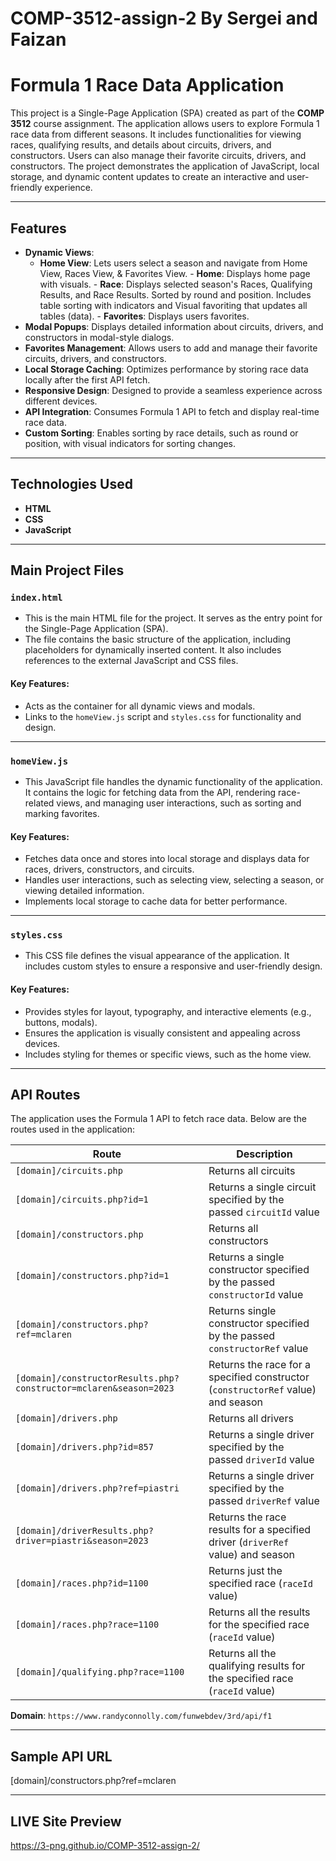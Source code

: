 # COMP-3512-assign-2 By Sergei and Faizan

# Formula 1 Race Data Application

This project is a Single-Page Application (SPA) created as part of the **COMP 3512** course assignment. The application allows users to explore Formula 1 race data from different seasons. It includes functionalities for viewing races, qualifying results, and details about circuits, drivers, and constructors. Users can also manage their favorite circuits, drivers, and constructors. The project demonstrates the application of JavaScript, local storage, and dynamic content updates to create an interactive and user-friendly experience.

---

## Features

- **Dynamic Views**:
  - **Home View**: Lets users select a season and navigate from Home View, Races View, & Favorites View.
                  - **Home**: Displays home page with visuals.
                  - **Race**: Displays selected season's Races, Qualifying Results, and Race Results.
                              Sorted by round and position. Includes table sorting with indicators and
                              Visual favoriting that updates all tables (data).
                  - **Favorites**: Displays users favorites.
- **Modal Popups**: Displays detailed information about circuits, drivers, and constructors in modal-style dialogs.
- **Favorites Management**: Allows users to add and manage their favorite circuits, drivers, and constructors.
- **Local Storage Caching**: Optimizes performance by storing race data locally after the first API fetch.
- **Responsive Design**: Designed to provide a seamless experience across different devices.
- **API Integration**: Consumes Formula 1 API to fetch and display real-time race data.
- **Custom Sorting**: Enables sorting by race details, such as round or position, with visual indicators for sorting changes.

---

## Technologies Used

- **HTML**
- **CSS**
- **JavaScript**

---

## Main Project Files

### `index.html`
- This is the main HTML file for the project. It serves as the entry point for the Single-Page Application (SPA).
- The file contains the basic structure of the application, including placeholders for dynamically inserted content. It also includes references to the external JavaScript and CSS files.

#### Key Features:
- Acts as the container for all dynamic views and modals.
- Links to the `homeView.js` script and `styles.css` for functionality and design.

---

### `homeView.js`
- This JavaScript file handles the dynamic functionality of the application. It contains the logic for fetching data from the API, rendering race-related views, and managing user interactions, such as sorting and marking favorites.

#### Key Features:
- Fetches data once and stores into local storage and displays data for races, drivers, constructors, and circuits.
- Handles user interactions, such as selecting view, selecting a season, or viewing detailed information.
- Implements local storage to cache data for better performance.

---

### `styles.css`
- This CSS file defines the visual appearance of the application. It includes custom styles to ensure a responsive and user-friendly design.

#### Key Features:
- Provides styles for layout, typography, and interactive elements (e.g., buttons, modals).
- Ensures the application is visually consistent and appealing across devices.
- Includes styling for themes or specific views, such as the home view.

---

## API Routes

The application uses the Formula 1 API to fetch race data. Below are the routes used in the application:

| **Route**                                             | **Description**                                                                      |
|-------------------------------------------------------|-------------------------------------------------------------------------------------|
| `[domain]/circuits.php`                               | Returns all circuits                                                                |
| `[domain]/circuits.php?id=1`                          | Returns a single circuit specified by the passed `circuitId` value                 |
| `[domain]/constructors.php`                           | Returns all constructors                                                           |
| `[domain]/constructors.php?id=1`                      | Returns a single constructor specified by the passed `constructorId` value         |
| `[domain]/constructors.php?ref=mclaren`               | Returns single constructor specified by the passed `constructorRef` value          |
| `[domain]/constructorResults.php?constructor=mclaren&season=2023` | Returns the race for a specified constructor (`constructorRef` value) and season |
| `[domain]/drivers.php`                                | Returns all drivers                                                                 |
| `[domain]/drivers.php?id=857`                        | Returns a single driver specified by the passed `driverId` value                   |
| `[domain]/drivers.php?ref=piastri`                    | Returns a single driver specified by the passed `driverRef` value                  |
| `[domain]/driverResults.php?driver=piastri&season=2023`| Returns the race results for a specified driver (`driverRef` value) and season     |
| `[domain]/races.php?id=1100`                          | Returns just the specified race (`raceId` value)                                   |
| `[domain]/races.php?race=1100`                        | Returns all the results for the specified race (`raceId` value)                    |
| `[domain]/qualifying.php?race=1100`                   | Returns all the qualifying results for the specified race (`raceId` value)         |

**Domain**: `https://www.randyconnolly.com/funwebdev/3rd/api/f1`

---

## Sample API URL
[domain]/constructors.php?ref=mclaren

---

## LIVE Site Preview
https://3-png.github.io/COMP-3512-assign-2/
  

